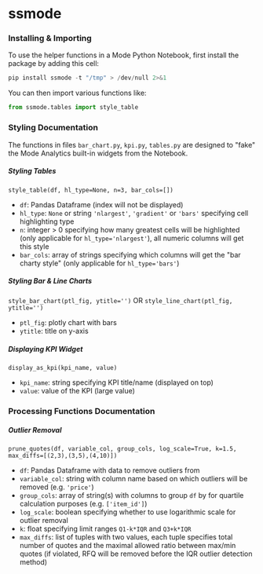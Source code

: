 # ssmode

### Installing & Importing
To use the helper functions in a Mode Python Notebook, first install the package by adding this cell:
```python
pip install ssmode -t "/tmp" > /dev/null 2>&1
```
You can then import various functions like:
```python
from ssmode.tables import style_table
```

### Styling Documentation
The functions in files `bar_chart.py`, `kpi.py`, `tables.py` are designed to "fake" the Mode Analytics built-in widgets from the Notebook.

##### Styling Tables
`style_table(df, hl_type=None, n=3, bar_cols=[])`
- `df`: Pandas Dataframe (index will not be displayed)
- `hl_type`: `None` or string `'nlargest'`, `'gradient'` or `'bars'` specifying cell highlighting type
- `n`: integer > 0 specifying how many greatest cells will be highlighted (only applicable for `hl_type='nlargest'`), all numeric columns will get this style
- `bar_cols`: array of strings specifying which columns will get the "bar charty style" (only applicable for `hl_type='bars'`)

##### Styling Bar & Line Charts
`style_bar_chart(ptl_fig, ytitle='')` OR `style_line_chart(ptl_fig, ytitle='')`
- `ptl_fig`: plotly chart with bars
- `ytitle`: title on y-axis

##### Displaying KPI Widget
`display_as_kpi(kpi_name, value)`
- `kpi_name`: string specifying KPI title/name (displayed on top)
- `value`: value of the KPI (large value)

### Processing Functions Documentation

##### Outlier Removal
`prune_quotes(df, variable_col, group_cols, log_scale=True, k=1.5, max_diffs=[(2,3),(3,5),(4,10)])`
- `df`: Pandas Dataframe with data to remove outliers from
- `variable_col`: string with column name based on which outliers will be removed (e.g. `'price'`)
- `group_cols`: array of string(s) with columns to group `df` by for quartile calculation purposes (e.g. `['item_id']`)
- `log_scale`: boolean specifying whether to use logarithmic scale for outlier removal
- `k`: float specifying limit ranges `Q1-k*IQR` and `Q3+k*IQR`
- `max_diffs`: list of tuples with two values, each tuple specifies total number of quotes and the maximal allowed ratio between max/min quotes (if violated, RFQ will be removed before the IQR outlier detection method)